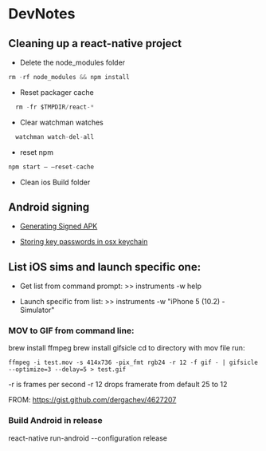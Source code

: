 # DevNotes


## Cleaning up a react-native project


- Delete the node_modules folder

```javascript
rm -rf node_modules && npm install
```

- Reset packager cache
```javascript
  rm -fr $TMPDIR/react-*
```
- Clear watchman watches
```javascript
  watchman watch-del-all
```

- reset npm
```javascript
npm start — —reset-cache
```

- Clean ios Build folder

## Android signing

- [Generating Signed APK](https://facebook.github.io/react-native/docs/signed-apk-android.html)

- [Storing key passwords in osx keychain](https://pilloxa.gitlab.io/posts/safer-passwords-in-gradle/)

## List iOS sims and launch specific one:

- Get list from command prompt: >> instruments -w help

- Launch specific from list: >> instruments -w "iPhone 5 (10.2) - Simulator"

### MOV to GIF from command line:
brew install ffmpeg
brew install gifsicle
cd to directory with mov file
run:

```
ffmpeg -i test.mov -s 414x736 -pix_fmt rgb24 -r 12 -f gif - | gifsicle --optimize=3 --delay=5 > test.gif
```

-r is frames per second -r 12 drops framerate from default 25 to 12

FROM: https://gist.github.com/dergachev/4627207 


### Build Android in release

react-native run-android --configuration release
